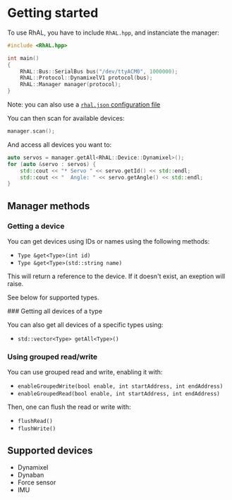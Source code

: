 # Getting started

To use RhAL, you have to include `RhAL.hpp`, and instanciate
the manager:

```c++
#include <RhAL.hpp>

int main()
{
    RhAL::Bus::SerialBus bus("/dev/ttyACM0", 1000000);
    RhAL::Protocol::DynamixelV1 protocol(bus);
    RhAL::Manager manager(protocol);
}
```

Note: you can also use a [`rhal.json` configuration file](configuration.md)

You can then scan for available devices:

```c++
manager.scan();
```

And access all devices you want to:

```c++
auto servos = manager.getAll<RhAL::Device::Dynamixel>();
for (auto &servo : servos) {
    std::cout << "* Servo " << servo.getId() << std::endl;
    std::cout << "  Angle: " << servo.getAngle() << std::endl;
}
```

## Manager methods

### Getting a device

You can get devices using IDs or names using the following methods:

* `Type &get<Type>(int id)`
* `Type &get<Type>(std::string name)`

This will return a reference to the device. If it doesn't exist, an exeption
will raise.

See below for supported types.

### Getting all devices of a type

You can also get all devices of a specific types using:

* `std::vector<Type> getAll<Type>()`

### Using grouped read/write

You can use grouped read and write, enabling it with:

* `enableGroupedWrite(bool enable, int startAddress, int endAddress)`
* `enableGroupedRead(bool enable, int startAddress, int endAddress)`

Then, one can flush the read or write with:

* `flushRead()`
* `flushWrite()`

## Supported devices 

* Dynamixel
* Dynaban
* Force sensor
* IMU

